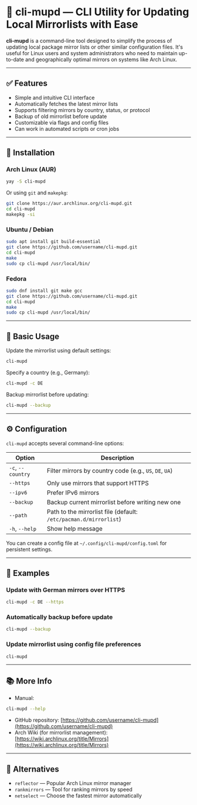 # 🔔 cli-mupd — CLI Utility for Updating Local Mirrorlists with Ease

**cli-mupd** is a command-line tool designed to simplify the process of updating local package mirror lists or other similar configuration files. It's useful for Linux users and system administrators who need to maintain up-to-date and geographically optimal mirrors on systems like Arch Linux.

---

## ✅ Features

* Simple and intuitive CLI interface
* Automatically fetches the latest mirror lists
* Supports filtering mirrors by country, status, or protocol
* Backup of old mirrorlist before update
* Customizable via flags and config files
* Can work in automated scripts or cron jobs

---

## 🔧 Installation

### Arch Linux (AUR)

```bash
yay -S cli-mupd
```

Or using `git` and `makepkg`:

```bash
git clone https://aur.archlinux.org/cli-mupd.git
cd cli-mupd
makepkg -si
```

### Ubuntu / Debian

```bash
sudo apt install git build-essential
git clone https://github.com/username/cli-mupd.git
cd cli-mupd
make
sudo cp cli-mupd /usr/local/bin/
```

### Fedora

```bash
sudo dnf install git make gcc
git clone https://github.com/username/cli-mupd.git
cd cli-mupd
make
sudo cp cli-mupd /usr/local/bin/
```

---

## 🚀 Basic Usage

Update the mirrorlist using default settings:

```bash
cli-mupd
```

Specify a country (e.g., Germany):

```bash
cli-mupd -c DE
```

Backup mirrorlist before updating:

```bash
cli-mupd --backup
```

---

## ⚙️ Configuration

`cli-mupd` accepts several command-line options:

| Option            | Description                                                       |
| ----------------- | ----------------------------------------------------------------- |
| `-c`, `--country` | Filter mirrors by country code (e.g., `US`, `DE`, `UA`)           |
| `--https`         | Only use mirrors that support HTTPS                               |
| `--ipv6`          | Prefer IPv6 mirrors                                               |
| `--backup`        | Backup current mirrorlist before writing new one                  |
| `--path`          | Path to the mirrorlist file (default: `/etc/pacman.d/mirrorlist`) |
| `-h`, `--help`    | Show help message                                                 |

You can create a config file at `~/.config/cli-mupd/config.toml` for persistent settings.

---

## 🎯 Examples

### Update with German mirrors over HTTPS

```bash
cli-mupd -c DE --https
```

### Automatically backup before update

```bash
cli-mupd --backup
```

### Update mirrorlist using config file preferences

```bash
cli-mupd
```

---

## 📚 More Info

* Manual:

```bash
cli-mupd --help
```

* GitHub repository: [https://github.com/username/cli-mupd](https://github.com/username/cli-mupd)
* Arch Wiki (for mirrorlist management): [https://wiki.archlinux.org/title/Mirrors](https://wiki.archlinux.org/title/Mirrors)

---

## 🧩 Alternatives

* `reflector` — Popular Arch Linux mirror manager
* `rankmirrors` — Tool for ranking mirrors by speed
* `netselect` — Choose the fastest mirror automatically

